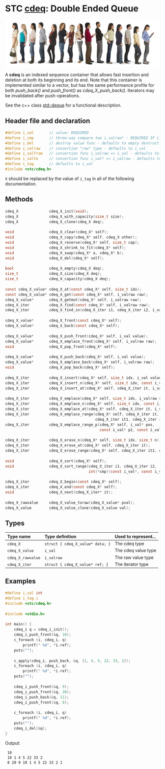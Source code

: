 # STC [cdeq](../include/stc/cdeq.h): Double Ended Queue
![Deque](pics/deque.jpg)

A **cdeq** is an indexed sequence container that allows fast insertion and deletion at both its beginning and its end. Note that this container is implemented similar to a vector, but has the same performance profile for both *push_back()* and *push_front()* as *cdeq_X_push_back()*. Iterators may be invalidated after push-operations.

See the c++ class [std::deque](https://en.cppreference.com/w/cpp/container/deque) for a functional description.

## Header file and declaration

```c
#define i_val       // value: REQUIRED
#define i_cmp       // three-way compare two i_valraw* : REQUIRED IF i_valraw is a non-integral type
#define i_del       // destroy value func - defaults to empty destruct
#define i_valraw    // convertion "raw" type - defaults to i_val
#define i_valfrom   // convertion func i_valraw => i_val - defaults to plain copy
#define i_valto     // convertion func i_val* => i_valraw - defaults to plain copy
#define i_tag       // defaults to i_val
#include <stc/cdeq.h>
```
`X` should be replaced by the value of `i_tag` in all of the following documentation.

## Methods

```c
cdeq_X              cdeq_X_init(void);
cdeq_X              cdeq_X_with_capacity(size_t size);
cdeq_X              cdeq_X_clone(cdeq_X deq);

void                cdeq_X_clear(cdeq_X* self);
void                cdeq_X_copy(cdeq_X* self, cdeq_X other);
void                cdeq_X_reserve(cdeq_X* self, size_t cap);
void                cdeq_X_shrink_to_fit(cdeq_X* self);
void                cdeq_X_swap(cdeq_X* a, cdeq_X* b);
void                cdeq_X_del(cdeq_X* self);                                                    // destructor

bool                cdeq_X_empty(cdeq_X deq);
size_t              cdeq_X_size(cdeq_X deq);
size_t              cdeq_X_capacity(cdeq_X deq);

const cdeq_X_value* cdeq_X_at(const cdeq_X* self, size_t idx);
const cdeq_X_value* cdeq_X_get(const cdeq_X* self, i_valraw raw);                                 // return NULL if not found
cdeq_X_value*       cdeq_X_getmut(cdeq_X* self, i_valraw raw);                                    // mutable get
cdeq_X_iter         cdeq_X_find(const cdeq_X* self, i_valraw raw);
cdeq_X_iter         cdeq_X_find_in(cdeq_X_iter i1, cdeq_X_iter i2, i_valraw raw);

cdeq_X_value*       cdeq_X_front(const cdeq_X* self);
cdeq_X_value*       cdeq_X_back(const cdeq_X* self);

cdeq_X_value*       cdeq_X_push_front(cdeq_X* self, i_val value);
cdeq_X_value*       cdeq_X_emplace_front(cdeq_X* self, i_valraw raw);
void                cdeq_X_pop_front(cdeq_X* self);

cdeq_X_value*       cdeq_X_push_back(cdeq_X* self, i_val value);
cdeq_X_value*       cdeq_X_emplace_back(cdeq_X* self, i_valraw raw);
void                cdeq_X_pop_back(cdeq_X* self); 

cdeq_X_iter         cdeq_X_insert(cdeq_X* self, size_t idx, i_val value);                        // move value 
cdeq_X_iter         cdeq_X_insert_n(cdeq_X* self, size_t idx, const i_val[] arr, size_t n);      // move arr values
cdeq_X_iter         cdeq_X_insert_at(cdeq_X* self, cdeq_X_iter it, i_val value);                 // move value 

cdeq_X_iter         cdeq_X_emplace(cdeq_X* self, size_t idx, i_valraw raw);
cdeq_X_iter         cdeq_X_emplace_n(cdeq_X* self, size_t idx, const i_valraw[] arr, size_t n);
cdeq_X_iter         cdeq_X_emplace_at(cdeq_X* self, cdeq_X_iter it, i_valraw raw);
cdeq_X_iter         cdeq_X_emplace_range(cdeq_X* self, cdeq_X_iter it, 
                                         cdeq_X_iter it1, cdeq_X_iter it2);                      // will clone
cdeq_X_iter         cdeq_X_emplace_range_p(cdeq_X* self, i_val* pos, 
                                           const i_val* p1, const i_val* p2);

cdeq_X_iter         cdeq_X_erase_n(cdeq_X* self, size_t idx, size_t n);
cdeq_X_iter         cdeq_X_erase_at(cdeq_X* self, cdeq_X_iter it);
cdeq_X_iter         cdeq_X_erase_range(cdeq_X* self, cdeq_X_iter it1, cdeq_X_iter it2);

void                cdeq_X_sort(cdeq_X* self);
void                cdeq_X_sort_range(cdeq_X_iter i1, cdeq_X_iter i2,
                                      int(*cmp)(const i_val*, const i_val*));

cdeq_X_iter         cdeq_X_begin(const cdeq_X* self);
cdeq_X_iter         cdeq_X_end(const cdeq_X* self);
void                cdeq_X_next(cdeq_X_iter* it);

cdeq_X_rawvalue     cdeq_X_value_toraw(cdeq_X_value* pval);
cdeq_X_value        cdeq_X_value_clone(cdeq_X_value val);
```

## Types

| Type name          | Type definition                     | Used to represent...   |
|:-------------------|:------------------------------------|:-----------------------|
| `cdeq_X`           | `struct { cdeq_X_value* data; }`  | The cdeq type          |
| `cdeq_X_value`     | `i_val`                             | The cdeq value type    |
| `cdeq_X_rawvalue`  | `i_valraw`                          | The raw value type     |
| `cdeq_X_iter`      | `struct { cdeq_X_value* ref; }`   | The iterator type      |

## Examples
```c
#define i_val int
#define i_tag i
#include <stc/cdeq.h>

#include <stdio.h>

int main() {
    cdeq_i q = cdeq_i_init();
    cdeq_i_push_front(&q, 10);
    c_foreach (i, cdeq_i, q)
        printf(" %d", *i.ref);
    puts("");

    c_apply(cdeq_i, push_back, &q, {1, 4, 5, 22, 33, 2});
    c_foreach (i, cdeq_i, q)
        printf(" %d", *i.ref);
    puts("");

    cdeq_i_push_front(&q, 9);
    cdeq_i_push_front(&q, 20);
    cdeq_i_push_back(&q, 11);
    cdeq_i_push_front(&q, 8);

    c_foreach (i, cdeq_i, q)
        printf(" %d", *i.ref);
    puts("");
    cdeq_i_del(&q);
}
```
Output:
```
 10
 10 1 4 5 22 33 2
 8 20 9 10 1 4 5 22 33 2 1
```
